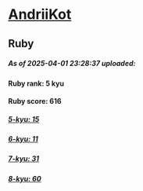 # [AndriiKot](https://www.codewars.com/users/AndriiKot) 
## Ruby

##### As of 2025-04-01 23:28:37 uploaded:

#### Ruby rank: 5 kyu

#### Ruby score: 616

##### [5-kyu: 15](https://github.com/AndriiKot/Ruby__CodeWars/tree/main/kyu-5)

##### [6-kyu: 11](https://github.com/AndriiKot/Ruby__CodeWars/tree/main/kyu-6)

##### [7-kyu: 31](https://github.com/AndriiKot/Ruby__CodeWars/tree/main/kyu-7)

##### [8-kyu: 60](https://github.com/AndriiKot/Ruby__CodeWars/tree/main/kyu-8)

